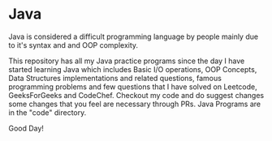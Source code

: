 # Java

Java is considered a difficult programming language by people mainly due to it's syntax and and OOP complexity.

This repository has all my Java practice programs since the day I have started learning Java which includes Basic I/O operations, OOP Concepts, Data Structures implementations and related questions, famous programming problems and few questions that I have solved on Leetcode, GeeksForGeeks and CodeChef.
Checkout my code and do suggest changes some changes that you feel are necessary through PRs.
Java Programs are in the "code" directory.

Good Day!
